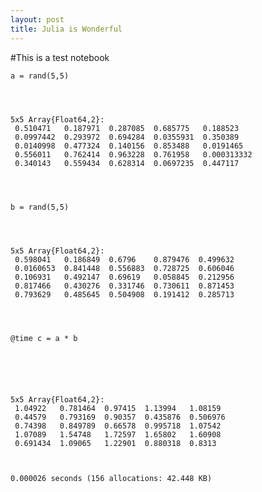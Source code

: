 ```yaml
---
layout: post
title: Julia is Wonderful
---
```


#This is a test notebook


    a = rand(5,5)




    5x5 Array{Float64,2}:
     0.510471   0.187971  0.287085  0.685775   0.188523   
     0.0997442  0.293972  0.694284  0.0355931  0.350389   
     0.0140998  0.477324  0.140156  0.853488   0.0191465  
     0.556011   0.762414  0.963228  0.761958   0.000313332
     0.340143   0.559434  0.628314  0.0697235  0.447117   




    b = rand(5,5)




    5x5 Array{Float64,2}:
     0.598041   0.186849  0.6796    0.879476  0.499632
     0.0160653  0.841448  0.556883  0.728725  0.606046
     0.106931   0.492147  0.69619   0.058845  0.212956
     0.817466   0.430276  0.331746  0.730611  0.871453
     0.793629   0.485645  0.504908  0.191412  0.285713




    @time c = a * b

      




    5x5 Array{Float64,2}:
     1.04922   0.781464  0.97415  1.13994   1.08159 
     0.44579   0.793169  0.90357  0.435876  0.506976
     0.74398   0.849789  0.66578  0.995718  1.07542 
     1.07089   1.54748   1.72597  1.65802   1.60908 
     0.691434  1.09065   1.22901  0.880318  0.8313  



    0.000026 seconds (156 allocations: 42.448 KB)



    
